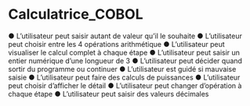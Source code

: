 # Calculatrice_COBOL

● L’utilisateur peut saisir autant de valeur qu’il le souhaite
● L’utilisateur peut choisir entre les 4 opérations arithmétique
● L’utilisateur peut visualiser le calcul complet à chaque étape
● L’utilisateur peut saisir un entier numérique d’une longueur de 3
● L’utilisateur peut décider quand sortir du programme ou continuer
● L’utilisateur est guidé si mauvaise saisie
● L’utilisateur peut faire des calculs de puissances
● L’utilisateur peut choisir d’afficher le détail
● L’utilisateur peut changer d’opération à chaque étape
● L’utilisateur peut saisir des valeurs décimales
